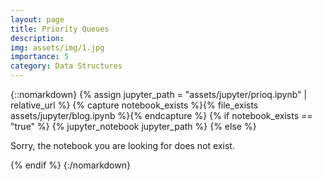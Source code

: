 ```yaml
---
layout: page
title: Priority Queues
description: 
img: assets/img/1.jpg
importance: 5
category: Data Structures
---
```


{::nomarkdown}
{% assign jupyter_path = "assets/jupyter/prioq.ipynb" | relative_url %}
{% capture notebook_exists %}{% file_exists assets/jupyter/blog.ipynb %}{% endcapture %}
{% if notebook_exists == "true" %}
    {% jupyter_notebook jupyter_path %}
{% else %}
    <p>Sorry, the notebook you are looking for does not exist.</p>
{% endif %}
{:/nomarkdown}